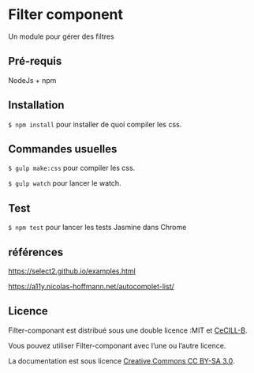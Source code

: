 # Filter component

Un module pour gérer des filtres


## Pré-requis

NodeJs + npm


## Installation

```$ npm install``` pour installer de quoi compiler les css.


## Commandes usuelles

```$ gulp make:css``` pour compiler les css.

```$ gulp watch``` pour lancer le watch.

## Test

```$ npm test``` pour lancer les tests Jasmine dans Chrome

## références

https://select2.github.io/examples.html

https://a11y.nicolas-hoffmann.net/autocomplet-list/


## Licence

Filter-componant est distribué sous une double licence :MIT et [CeCILL-B](http://www.cecill.info/licences/Licence_CeCILL-B_V1-fr.html).

Vous pouvez utiliser Filter-componant avec l’une ou l’autre licence.

La documentation est sous licence [Creative Commons CC BY-SA 3.0](https://creativecommons.org/licenses/by-sa/3.0/fr/).
